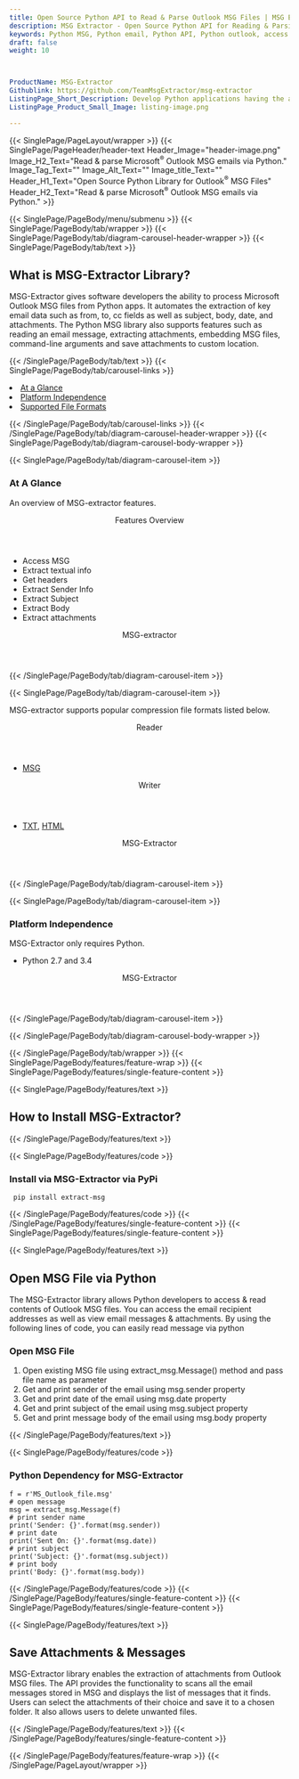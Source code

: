 ```yaml
---
title: Open Source Python API to Read & Parse Outlook MSG Files | MSG Extractor
description: MSG Extractor - Open Source Python API for Reading & Parsing Outlook MSG Files. The Library allows to access read & extract Email messages from MSG files.
keywords: Python MSG, Python email, Python API, Python outlook, access MSG contents, Python email APIs, Python Outlook API, Python MSG API, Python email library, read outlook MSG, view email messages, extract attachments from MSG, Open Source python email, Open Source Email API
draft: false
weight: 10



ProductName: MSG-Extractor
Githublink: https://github.com/TeamMsgExtractor/msg-extractor
ListingPage_Short_Description: Develop Python applications having the ability to read and access Microsoft Outlook MSG Files using open source Python libraries.
ListingPage_Product_Small_Image: listing-image.png 

---
```


{{< SinglePage/PageLayout/wrapper >}}
{{< SinglePage/PageHeader/header-text
Header_Image="header-image.png"
Image_H2_Text="Read & parse Microsoft<sup>®</sup> Outlook MSG emails via Python."
Image_Tag_Text=""
Image_Alt_Text=""
Image_title_Text=""
Header_H1_Text="Open Source Python Library for Outlook<sup>®</sup> MSG Files"
Header_H2_Text="Read & parse Microsoft<sup>®</sup> Outlook MSG emails via Python." >}}

{{< SinglePage/PageBody/menu/submenu >}}
{{< SinglePage/PageBody/tab/wrapper >}}
{{< SinglePage/PageBody/tab/diagram-carousel-header-wrapper >}}
{{< SinglePage/PageBody/tab/text >}}



<h2 class="h2title">What is MSG-Extractor Library?</h2>
<p>MSG-Extractor gives software developers the ability to process Microsoft Outlook MSG files from Python apps. It automates the extraction of key email data such as from, to, cc fields as well as subject, body, date, and attachments. The Python MSG library also supports features such as reading an email message, extracting attachments, embedding MSG files, command-line arguments and save attachments to custom location. </p>

{{< /SinglePage/PageBody/tab/text >}}
{{< SinglePage/PageBody/tab/carousel-links >}}

<li data-target="#diagramcarousel" data-slide-to="0"><a href="#">At a Glance</a></li>
<li data-target="#diagramcarousel" data-slide-to="2"><a href="#">Platform Independence</a></li>
<li data-target="#diagramcarousel" data-slide-to="1"><a class="activetab" href="#">Supported File Formats</a></li>


{{< /SinglePage/PageBody/tab/carousel-links >}}
{{< /SinglePage/PageBody/tab/diagram-carousel-header-wrapper >}}
{{< SinglePage/PageBody/tab/diagram-carousel-body-wrapper >}}

{{< SinglePage/PageBody/tab/diagram-carousel-item >}}
<h3>At A Glance</h3>
<p>An overview of MSG-extractor features.</p>
<div class="diagram1 d1-poi">
<div class="d1-row">
<div class="d1-col d1-left"><header>Features Overview</header>
<ul>
<li>Access MSG</li>
<li>Extract textual info</li>
<li>Get headers</li>
<li>Extract Sender Info</li>
<li>Extract Subject</li>
<li>Extract Body</li>
<li>Extract attachments</li>
</ul>
</div>
<!--/left -->
<div class="d1-col d1-right"> </div>
</div>
<div class="d1-logo" style="border: none;"><!--<img src='listing-image.png' alt="Compression APIs for .NET" />--><header>MSG-extractor</header><footer><small></small></footer></div>
<!--/logo--></div>
<!--/diagram1-->
{{< /SinglePage/PageBody/tab/diagram-carousel-item >}}

{{< SinglePage/PageBody/tab/diagram-carousel-item >}}
<p>MSG-extractor supports popular compression file formats listed below.</p>
<div class="diagram1 d2 d1-poi">
<div class="d1-row">
<div class="d1-col d1-left"><header><i class="fa fa-arrows-v"> </i> Reader</header>
<ul>
<li><a href="https://docs.fileformat.com/email/msg/">MSG</a> </li>
</ul>
</div>
<!--/left-->
<div class="d1-col d1-right"><header><i class="fa fa-long-arrow-down"> </i> Writer</header>
<ul>
<li><a href="https://docs.fileformat.com/word-processing/txt/">TXT</a>, <a href="https://docs.fileformat.com/web/html/">HTML</a></li>
</ul>
</div>
<!--/right--></div>
<!--/row-->
<div class="d1-logo" style="border: none;"><!--<img src='listing-image.png' alt="Compression APIs for .NET" />--><header>MSG-Extractor</header><footer><small></small></footer></div>
<!--/logo--></div>
<!--/diagram2-->
{{< /SinglePage/PageBody/tab/diagram-carousel-item >}}

{{< SinglePage/PageBody/tab/diagram-carousel-item >}}
<h3>Platform Independence</h3>
<p>MSG-Extractor only requires Python.</p>
<div class="diagram1 d1-poi">
<div class="d1-row">
<div class="d1-col d1-left"> </div>
<div class="d1-col d1-right"><!--<header><i class="fa fa-cubes">` </i></header-->
<ul>
<li>Python 2.7 and 3.4</li>
</ul>
</div>
<!--/left
  <div class="d1-col d1-right">&nbsp;</div>--> <!--/right--></div>
<!--/row-->
<div class="d1-logo" style="border: none;"><!--<img src='listing-image.png' alt="MSG Python APIs" />--><header>MSG-Extractor</header><footer><small></small></footer></div>
<!--/logo--></div>
<!--/diagram2 -->
{{< /SinglePage/PageBody/tab/diagram-carousel-item >}}

{{< /SinglePage/PageBody/tab/diagram-carousel-body-wrapper >}}

{{< /SinglePage/PageBody/tab/wrapper >}}
{{< SinglePage/PageBody/features/feature-wrap >}}
{{< SinglePage/PageBody/features/single-feature-content >}}

{{< SinglePage/PageBody/features/text >}}
<h2 class="h2title">How to Install MSG-Extractor?</h2>
{{< /SinglePage/PageBody/features/text >}}

{{< SinglePage/PageBody/features/code >}}
<h3>Install via MSG-Extractor via PyPi</h3>
<pre><code class="html"> pip install extract-msg </code></pre>

{{< /SinglePage/PageBody/features/code >}}
{{< /SinglePage/PageBody/features/single-feature-content >}}
{{< SinglePage/PageBody/features/single-feature-content >}}

{{< SinglePage/PageBody/features/text >}}
<h2 class="h2title">Open MSG File via Python</h2>
<p>The MSG-Extractor library allows Python developers to access & read contents of Outlook MSG files. You can access the email recipient addresses as well as view email messages & attachments. By using the following lines of code, you can easily read message via python</p>
<h3>Open MSG File</h3>
<ol>
<li>Open existing MSG file using extract_msg.Message() method and pass file name as parameter</li>
<li>Get and print sender of the email using msg.sender property</li>
<li>Get and print date of the email using msg.date property</li>
<li>Get and print subject of the email using msg.subject property</li>
<li>Get and print message body of the email using msg.body property</li>
</ol>
{{< /SinglePage/PageBody/features/text >}}

{{< SinglePage/PageBody/features/code >}}
<h3>Python Dependency for MSG-Extractor</h3>
<pre><code class="python">f = r'MS_Outlook_file.msg' 
# open message
msg = extract_msg.Message(f)
# print sender name
print('Sender: {}'.format(msg.sender))
# print date
print('Sent On: {}'.format(msg.date))
# print subject
print('Subject: {}'.format(msg.subject))
# print body
print('Body: {}'.format(msg.body))</code></pre>


{{< /SinglePage/PageBody/features/code >}}
{{< /SinglePage/PageBody/features/single-feature-content >}}
{{< SinglePage/PageBody/features/single-feature-content >}}

{{< SinglePage/PageBody/features/text >}}
<h2 class="h2title">Save Attachments & Messages</h2>
<p>MSG-Extractor library enables the extraction of attachments from Outlook MSG files. The API provides the functionality to scans all the email messages stored in MSG and displays the list of messages that it finds. Users can select the attachments of their choice and save it to a chosen folder. It also allows users to delete unwanted files.</p>

{{< /SinglePage/PageBody/features/text >}}
{{< /SinglePage/PageBody/features/single-feature-content >}}

{{< /SinglePage/PageBody/features/feature-wrap >}}
{{< /SinglePage/PageLayout/wrapper >}}
